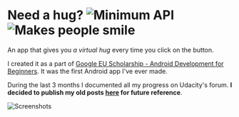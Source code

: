 # Need a hug? ![Minimum API](https://img.shields.io/badge/min.%20API%20level-15-blue.svg) ![Makes people smile](https://img.shields.io/badge/makes%20people-smile-green.svg)

An app that gives you *a virtual hug* every time you click on the button.

I created it as a part of [Google EU Scholarship - Android Development for Beginners](https://www.udacity.com/google-scholarships). It was the first Android app I've ever made. 

During the last 3 months I documented all my progress on Udacity's forum. ******I decided to publish my old posts [here](https://github.com/anna-wro/needahug/wiki) for future reference******.

![Screenshots](https://github.com/anna-wro/needahug/blob/master/screenshots/screens-update.png)
